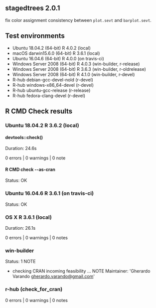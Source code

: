 ## stagedtrees 2.0.1

fix color assignment consistency between `plot.sevt` and `barplot.sevt`.

## Test environments

* Ubuntu 18.04.2      (64-bit)  R 4.0.2 (local) 
* macOS darwin15.6.0  (64-bit)  R 3.6.1 (local)
* Ubuntu 16.04.6      (64-bit)  R 4.0.0 (on travis-ci) 
* Windows Server 2008 (64-bit)  R 4.0.3 (win-builder, r-release)
* Windows Server 2008 (64-bit)  R 3.6.3 (win-builder, r-oldrelease)
* Windows Server 2008 (64-bit)  R 4.1.0 (win-builder, r-devel)
* R-hub debian-gcc-devel-nold (r-devel)
* R-hub windows-x86_64-devel (r-devel)
* R-hub ubuntu-gcc-release (r-release)
* R-hub fedora-clang-devel (r-devel)

## R CMD Check results

### Ubuntu 18.04.2 R 3.6.2 (local) 

#### devtools::check()

Duration: 24.6s

0 errors | 0 warnings | 0 note

#### R CMD check --as-cran

Status: OK

### Ubuntu 16.04.6 R 3.6.1 (on travis-ci)

Status: OK

### OS X R 3.6.1 (local)

Duration: 26.1s

0 errors | 0 warnings | 0 notes

### win-builder

Status: 1 NOTE 

* checking CRAN incoming feasibility ... NOTE
Maintainer: 'Gherardo Varando <gherardo.varando@gmail.com>'

### r-hub (check_for_cran)

0 errors | 0 warnings | 0 notes
